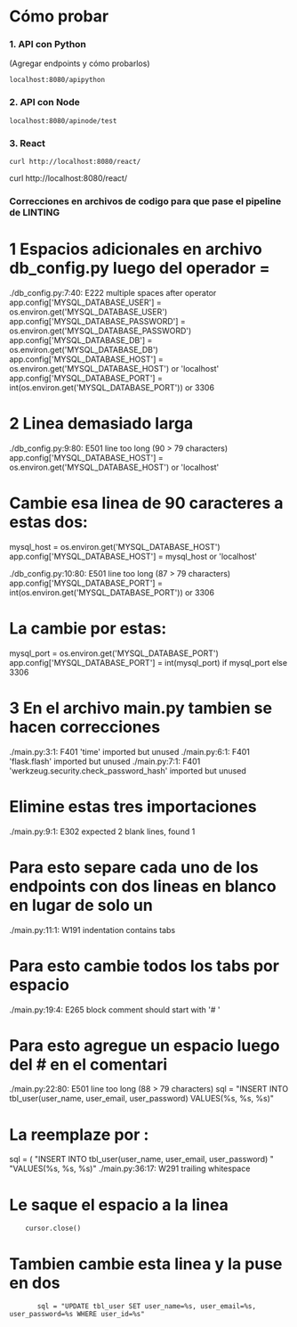 # Cómo probar

### 1. API con Python

(Agregar endpoints y cómo probarlos)

`localhost:8080/apipython`

### 2. API con Node

`localhost:8080/apinode/test`

### 3. React

`curl http://localhost:8080/react/`



curl http://localhost:8080/react/










### Correcciones en archivos de codigo para que pase el pipeline de LINTING

# 1 Espacios adicionales en archivo db_config.py luego del operador =
./db_config.py:7:40: E222 multiple spaces after operator
app.config['MYSQL_DATABASE_USER'] = os.environ.get('MYSQL_DATABASE_USER')
app.config['MYSQL_DATABASE_PASSWORD'] =  os.environ.get('MYSQL_DATABASE_PASSWORD')
app.config['MYSQL_DATABASE_DB'] =  os.environ.get('MYSQL_DATABASE_DB')
app.config['MYSQL_DATABASE_HOST'] =  os.environ.get('MYSQL_DATABASE_HOST')  or 'localhost'
app.config['MYSQL_DATABASE_PORT'] =  int(os.environ.get('MYSQL_DATABASE_PORT')) or 3306


# 2 Linea demasiado larga
./db_config.py:9:80: E501 line too long (90 > 79 characters)
app.config['MYSQL_DATABASE_HOST'] = os.environ.get('MYSQL_DATABASE_HOST')  or 'localhost'
# Cambie esa linea de 90 caracteres a estas dos:
mysql_host = os.environ.get('MYSQL_DATABASE_HOST')
app.config['MYSQL_DATABASE_HOST'] = mysql_host or 'localhost'

./db_config.py:10:80: E501 line too long (87 > 79 characters)
app.config['MYSQL_DATABASE_PORT'] = int(os.environ.get('MYSQL_DATABASE_PORT')) or 3306
# La cambie por estas:
mysql_port = os.environ.get('MYSQL_DATABASE_PORT')
app.config['MYSQL_DATABASE_PORT'] = int(mysql_port) if mysql_port else 3306

# 3 En el archivo main.py tambien se hacen correcciones
./main.py:3:1: F401 'time' imported but unused
./main.py:6:1: F401 'flask.flash' imported but unused
./main.py:7:1: F401 'werkzeug.security.check_password_hash' imported but unused
# Elimine estas tres importaciones

./main.py:9:1: E302 expected 2 blank lines, found 1
# Para esto separe cada uno de los endpoints con dos lineas en blanco en lugar de solo un
./main.py:11:1: W191 indentation contains tabs
# Para esto cambie todos los tabs por espacio
./main.py:19:4: E265 block comment should start with '# '
# Para esto agregue un espacio luego del # en el comentari
./main.py:22:80: E501 line too long (88 > 79 characters)
sql = "INSERT INTO tbl_user(user_name, user_email, user_password) VALUES(%s, %s, %s)"
# La reemplaze por :
sql = (
   "INSERT INTO tbl_user(user_name, user_email, user_password) "
   "VALUES(%s, %s, %s)"
./main.py:36:17: W291 trailing whitespace
# Le saque el espacio a la linea 
        cursor.close()
# Tambien cambie esta linea y la puse en dos
           sql = "UPDATE tbl_user SET user_name=%s, user_email=%s, user_password=%s WHERE user_id=%s"

